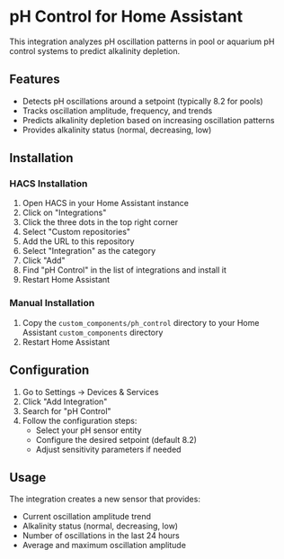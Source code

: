 # pH Control for Home Assistant

This integration analyzes pH oscillation patterns in pool or aquarium pH control systems to predict alkalinity depletion.

## Features

- Detects pH oscillations around a setpoint (typically 8.2 for pools)
- Tracks oscillation amplitude, frequency, and trends
- Predicts alkalinity depletion based on increasing oscillation patterns
- Provides alkalinity status (normal, decreasing, low)

## Installation

### HACS Installation

1. Open HACS in your Home Assistant instance
2. Click on "Integrations"
3. Click the three dots in the top right corner
4. Select "Custom repositories"
5. Add the URL to this repository
6. Select "Integration" as the category
7. Click "Add"
8. Find "pH Control" in the list of integrations and install it
9. Restart Home Assistant

### Manual Installation

1. Copy the `custom_components/ph_control` directory to your Home Assistant `custom_components` directory
2. Restart Home Assistant

## Configuration

1. Go to Settings -> Devices & Services
2. Click "Add Integration"
3. Search for "pH Control"
4. Follow the configuration steps:
   - Select your pH sensor entity
   - Configure the desired setpoint (default 8.2)
   - Adjust sensitivity parameters if needed

## Usage

The integration creates a new sensor that provides:

- Current oscillation amplitude trend
- Alkalinity status (normal, decreasing, low)
- Number of oscillations in the last 24 hours
- Average and maximum oscillation amplitude
